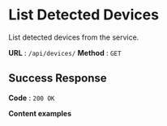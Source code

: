 # List Detected Devices

List detected devices from the service.

**URL** : `/api/devices/`
**Method** : `GET`

## Success Response

**Code** : `200 OK`

**Content examples**
